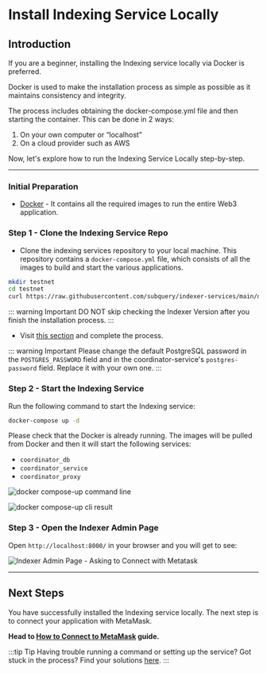 # Install Indexing Service Locally

## Introduction

If you are a beginner, installing the Indexing service locally via Docker is preferred.

Docker is used to make the installation process as simple as possible as it maintains consistency and integrity.

The process includes obtaining the docker-compose.yml file and then starting the container. This can be done in 2 ways:

1. On your own computer or “localhost”
2. On a cloud provider such as AWS

Now, let's explore how to run the Indexing Service Locally step-by-step.

---

### Initial Preparation

- [Docker](https://docs.docker.com/get-docker/) - It contains all the required images to run the entire Web3 application.

### Step 1 - Clone the Indexing Service Repo

- Clone the indexing services repository to your local machine. This repository contains a `docker-compose.yml` file, which consists of all the images to build and start the various applications.

```bash
mkdir testnet
cd testnet
curl https://raw.githubusercontent.com/subquery/indexer-services/main/docker-compose.yml -o docker-compose.yml
```

::: warning Important
DO NOT skip checking the Indexer Version after you finish the installation process.
:::

- Visit [this section](../indexers/become-an-indexer.md#_2-1-check-indexer-version) and complete the process.

::: warning Important
Please change the default PostgreSQL password in the `POSTGRES_PASSWORD` field and in the coordinator-service's `postgres-password` field. Replace it with your own one.
:::

### Step 2 - Start the Indexing Service

Run the following command to start the Indexing service:

```bash
docker-compose up -d
```

Please check that the Docker is already running. The images will be pulled from Docker and then it will start the following services:

- `coordinator_db`
- `coordinator_service`
- `coordinator_proxy`

![docker compose-up command line](/assets/img/docker_compose_up_commandline_installlocally.png)

![docker compose-up cli result](/assets/img/commandline_result_installlocally.png)

### Step 3 - Open the Indexer Admin Page

Open `http://localhost:8000/` in your browser and you will get to see:

![Indexer Admin Page - Asking to Connect with Metatask](/assets/img/admin_page_installlocally.png)

---

## Next Steps

You have successfully installed the Indexing service locally. The next step is to connect your application with MetaMask.

**Head to [How to Connect to MetaMask](../metamask/connect-metamask.md) guide.**

:::tip Tip
Having trouble running a command or setting up the service? Got stuck in the process? Find your solutions [here](../indexers/troubleshooting-indexers.md).
:::
